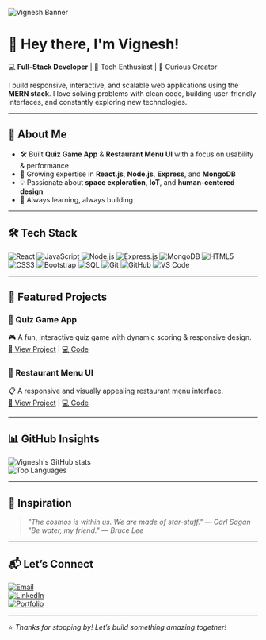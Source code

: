 <!-- Banner -->
![Vignesh Banner](https://res.cloudinary.com/df73pocxs/image/upload/v1754753111/ChatGPT_Image_Aug_9_2025_08_51_01_PM_ucivdk.png) <!-- Replace with your actual banner image link -->

# 👋 Hey there, I'm Vignesh!  

💻 **Full-Stack Developer** | 🚀 Tech Enthusiast | 🌌 Curious Creator  

I build responsive, interactive, and scalable web applications using the **MERN stack**. I love solving problems with clean code, building user-friendly interfaces, and constantly exploring new technologies.  

---

## 🚀 About Me

- 🛠 Built **Quiz Game App** & **Restaurant Menu UI** with a focus on usability & performance  
- 🌱 Growing expertise in **React.js**, **Node.js**, **Express**, and **MongoDB**  
- 💡 Passionate about **space exploration**, **IoT**, and **human-centered design**  
- 🎯 Always learning, always building  

---

## 🛠 Tech Stack

![React](https://img.shields.io/badge/-React.js-61DAFB?style=flat&logo=react&logoColor=white)
![JavaScript](https://img.shields.io/badge/-JavaScript-F7DF1E?style=flat&logo=javascript&logoColor=black)
![Node.js](https://img.shields.io/badge/-Node.js-339933?style=flat&logo=node.js&logoColor=white)
![Express.js](https://img.shields.io/badge/-Express.js-000000?style=flat&logo=express&logoColor=white)
![MongoDB](https://img.shields.io/badge/-MongoDB-47A248?style=flat&logo=mongodb&logoColor=white)
![HTML5](https://img.shields.io/badge/-HTML5-E34F26?style=flat&logo=html5&logoColor=white)
![CSS3](https://img.shields.io/badge/-CSS3-1572B6?style=flat&logo=css3&logoColor=white)
![Bootstrap](https://img.shields.io/badge/-Bootstrap-7952B3?style=flat&logo=bootstrap&logoColor=white)
![SQL](https://img.shields.io/badge/-SQL-4479A1?style=flat&logo=mysql&logoColor=white)
![Git](https://img.shields.io/badge/-Git-F05032?style=flat&logo=git&logoColor=white)
![GitHub](https://img.shields.io/badge/-GitHub-181717?style=flat&logo=github&logoColor=white)
![VS Code](https://img.shields.io/badge/-VS%20Code-007ACC?style=flat&logo=visual-studio-code&logoColor=white)

---

## 📂 Featured Projects  

### 🧠 Quiz Game App  
🎮 A fun, interactive quiz game with dynamic scoring & responsive design.  
[🔗 View Project](https://your-project-link.com) | [💻 Code](https://github.com/Vjviki/quiz-game)  

### 🍔 Restaurant Menu UI  
📋 A responsive and visually appealing restaurant menu interface.  
[🔗 View Project](https://your-project-link.com) | [💻 Code](https://github.com/Vjviki/restaurant-menu-ui)  

---

## 📊 GitHub Insights  

![Vignesh's GitHub stats](https://github-readme-stats.vercel.app/api?username=Vjviki&show_icons=true&theme=radical&hide=stars)  
![Top Languages](https://github-readme-stats.vercel.app/api/top-langs/?username=Vjviki&layout=compact&theme=radical)

---

## 🌌 Inspiration  

> _"The cosmos is within us. We are made of star-stuff."_ — *Carl Sagan*  
> _"Be water, my friend."_ — *Bruce Lee*  

---

## 📬 Let’s Connect  

[![Email](https://img.shields.io/badge/Email-dinovicky1010%40gmail.com-red)](mailto:dinovicky1010@gmail.com)  
[![LinkedIn](https://img.shields.io/badge/LinkedIn-Vignesh-blue?logo=linkedin)](https://linkedin.com/in/vigneshviki)  
[![Portfolio](https://img.shields.io/badge/Portfolio-Visit-lightgrey)](https://devnebulaviki.web.app/)  

---

⭐ *Thanks for stopping by! Let’s build something amazing together!*  


